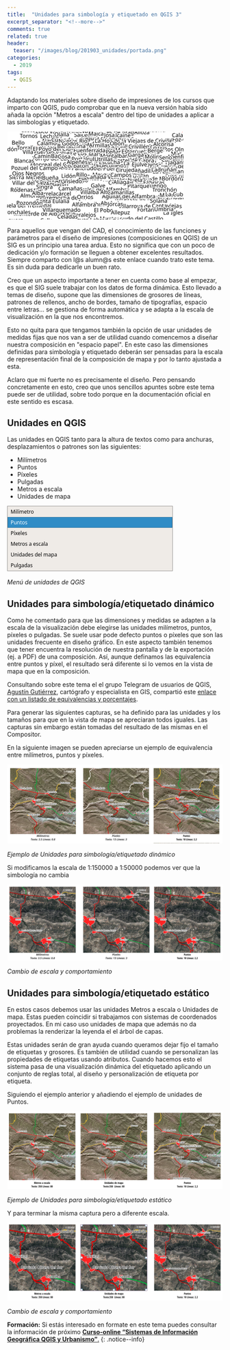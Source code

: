 ```yaml
---
title:  "Unidades para simbología y etiquetado en QGIS 3"
excerpt_separator: "<!--more-->"
comments: true
related: true
header:
  teaser: "/images/blog/201903_unidades/portada.png" 
categories: 
  - 2019
tags:
  - QGIS
---
```


Adaptando los materiales sobre diseño de impresiones de los cursos que imparto con QGIS, pudo comprobar que en la nueva versión había sido añada la opción "Metros a escala" dentro del tipo de unidades a aplicar a las simbologías y etiquetado.

![Etiquetastolocas](/images/blog/201903_unidades/portada.png)

Para aquellos que vengan del CAD, el conocimiento de las funciones y parámetros para el diseño de impresiones (composiciones en QGIS) de un SIG es un principio una tarea ardua. Esto no significa que con un poco de dedicación y/o formación se lleguen a obtener  excelentes resultados. Siempre comparto con l@s alumn@s este enlace cuando trato este tema. Es sin duda para dedicarle un buen rato.

Creo que un aspecto importante a tener en cuenta como base al empezar, es que el SIG suele trabajar con los datos de forma dinámica. Esto llevado a temas de diseño, supone que las dimensiones de grosores de líneas, patrones de rellenos, ancho de bordes, tamaño de tipografías, espacio entre letras... se gestiona de forma automática y se adapta a la escala de visualización en la que nos encontremos.

Esto no quita para que tengamos también la opción de usar unidades de medidas fijas que nos van a ser de utilidad cuando comencemos a diseñar nuestra composición en "espacio papel". En este caso las dimensiones definidas para simbología y etiquetado deberán ser pensadas para la escala de representación final  de la composición de mapa y por lo tanto ajustada a esta.

Aclaro que mi fuerte no es precisamente el diseño. Pero pensando concretamente en esto, creo que unos sencillos apuntes sobre este tema puede ser de utilidad, sobre todo porque en la documentación oficial en este sentido es escasa.

## Unidades en QGIS

Las unidades en QGIS tanto para la altura de textos como para anchuras, desplazamientos o patrones son las siguientes:

- Milímetros
- Puntos
- Píxeles
- Pulgadas
- Metros a escala
- Unidades de mapa

![Menú de unidades de QGIS](/images/blog/201903_unidades/menu_unidades.png)

*Menú de unidades de QGIS*

## Unidades para simbología/etiquetado dinámico

Como he comentado para que las dimensiones y medidas se adapten a la escala de la visualización debe elegirse las unidades milímetros, puntos, píxeles o pulgadas. Se suele usar pode defecto puntos o píxeles que son las unidades frecuente en diseño gráfico. En este aspecto también tenemos que tener encuentra la resolución de nuestra pantalla y de la exportación (ej. a PDF) de una composición. Así, aunque definamos las equivalencia entre puntos y píxel, el resultado será diferente si lo vemos en la vista de mapa que en la composición.

Consultando sobre este tema el el grupo Telegram de usuarios de QGIS, [Agustín Gutiérrez](https://www.linkedin.com/in/agustingutierrezfornes/), cartógrafo y especialista en GIS, compartió este [enlace con un listado de equivalencias y porcentajes](https://reeddesign.co.uk/test/points-pixels.html).

Para generar las siguientes capturas, se ha definido para las unidades y los tamaños para que en la vista de mapa se apreciaran todos iguales. Las capturas sin embargo están tomadas del resultado de las mismas en el Compositor. 

En la siguiente imagen se pueden apreciarse un ejemplo de equivalencia entre milímetros, puntos y píxeles.

![Ejemplo de Unidades para simbología/etiquetado dinámico](/images/blog/201903_unidades/puntos_150.png)

*Ejemplo de Unidades para simbología/etiquetado dinámico*


Si modificamos la escala de 1:150000 a 1:50000 podemos ver que la simbología no cambia 

![Ejemplo de Unidades para simbología/etiquetado dinámico](/images/blog/201903_unidades/puntos_50.png)

*Cambio de escala y comportamiento*


##  Unidades para simbología/etiquetado estático

En estos casos debemos usar las unidades Metros a escala o Unidades de mapa. Estas pueden coincidir si trabajamos con sistemas de coordenados proyectados.  En mi caso uso unidades de mapa que además no da problemas la renderizar la leyenda el el árbol de capas.

Estas unidades serán de gran ayuda cuando queramos dejar fijo el tamaño de etiquetas y grosores. Es también de utilidad cuando se personalizan las propiedades de etiquetas usando atributos. Cuando hacemos esto el sistema pasa de una visualización dinámica del etiquetado  aplicando un conjunto de reglas total, al diseño y personalización de etiqueta por etiqueta. 

Siguiendo el ejemplo anterior y añadiendo el ejemplo de unidades de Puntos.

![Ejemplo de Unidades para simbología/etiquetado dinámico](/images/blog/201903_unidades/unidades_150.png)

*Ejemplo de Unidades para simbología/etiquetado estático*

Y para terminar la misma captura pero a diferente escala.

![Ejemplo de Unidades para simbología/etiquetado dinámico](/images/blog/201903_unidades/unidades_50.png)

*Cambio de escala y comportamiento*

**Formación:** Si estás interesado en formate en este tema puedes consultar la información de próximo [**Curso-online “Sistemas de Información Geográfica QGIS y Urbanismo”**.](http://www.sigdeletras.com/2019/curso_on_line_sistemas_de_informacion_geografica_qgis_y_urbanismo_3_edicion/)
{: .notice--info}




